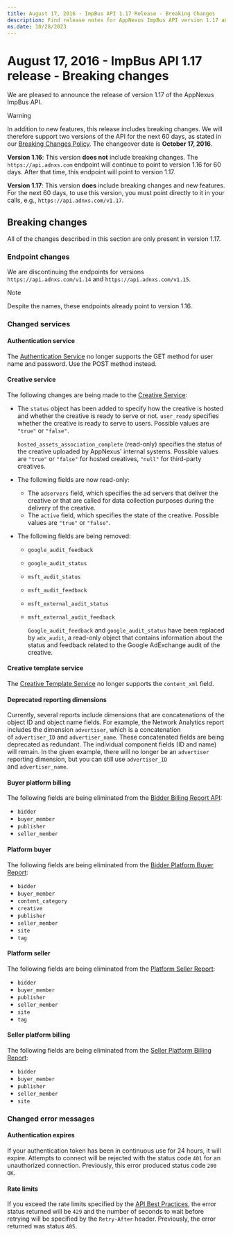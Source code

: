 ```yaml
---
title: August 17, 2016 - ImpBus API 1.17 Release - Breaking Changes
description: Find release notes for AppNexus ImpBus API version 1.17 and the breaking changes introduced in this version.
ms.date: 10/28/2023
---
```


# August 17, 2016 - ImpBus API 1.17 release - Breaking changes

We are pleased to announce the release of version 1.17 of the AppNexus ImpBus API.

> [!WARNING]
> In addition to new features, this release includes breaking changes. We will therefore support two versions of the API for the next 60 days, as stated in our [Breaking Changes Policy](breaking-changes.md). The changeover date is **October 17, 2016**.
>
> **Version 1.16**: This version **does not** include breaking changes. The `https://api.adnxs.com` endpoint will continue to point to
> version 1.16 for 60 days. After that time, this endpoint will point to
> version 1.17.
>
> **Version 1.17**: This version **does** include breaking changes and new features. For the next 60 days, to use this version, you must point directly to it in your calls, e.g., `https://api.adnxs.com/v1.17`.

## Breaking changes

All of the changes described in this section are only present in version 1.17.

### Endpoint changes

We are discontinuing the endpoints for versions `https://api.adnxs.com/v1.14` and `https://api.adnxs.com/v1.15`.

> [!NOTE]
> Despite the names, these endpoints already point to version 1.16.

### Changed services

#### Authentication service

The [Authentication Service](authentication-service.md) no longer supports the GET method for user name and password. Use the POST method instead.

#### Creative service

The following changes are being made to the [Creative Service](creative-service.md):

- The `status` object has been added to specify how the creative is hosted and whether the creative is ready to serve or not. `user_ready` specifies whether the creative is ready to serve to users. Possible values are `"true"` or `"false"`.

    `hosted_assets_association_complete` (read-only) specifies the status of the creative uploaded by AppNexus' internal systems. Possible values are `"true"` or `"false"` for hosted creatives, `"null"` for third-party creatives.
- The following fields are now read-only:
  - The `adservers` field, which specifies the ad servers that deliver the creative or that are called for data collection purposes during the delivery of the creative.
  - The `active` field, which specifies the state of the creative. Possible values are `"true"` or `"false"`.
- The following fields are being removed:
  - `google_audit_feedback`
  - `google_audit_status`
  - `msft_audit_status`
  - `msft_audit_feedback`
  - `msft_external_audit_status`
  - `msft_external_audit_feedback`

    `Google_audit_feedback` and `google_audit_status` have been replaced by `adx_audit`, a read-only object that contains information about the status and feedback related to the Google AdExchange audit of the creative.

#### Creative template service

The [Creative Template Service](creative-template-service.md) no longer supports the `content_xml` field.

#### Deprecated reporting dimensions

Currently, several reports include dimensions that are concatenations of the object ID and object name fields. For example, the Network Analytics report includes the dimension `advertiser`, which is a concatenation of `advertiser_ID` and `advertiser_name`. These concatenated fields are being deprecated as redundant. The individual component fields (ID and name) will remain. In the given example, there will no longer be an `advertiser` reporting dimension, but you can still use `advertiser_ID` and `advertiser_name`.

#### Buyer platform billing

The following fields are being eliminated from the [Bidder Billing Report API](bidder-billing-report-api.md):

- `bidder`
- `buyer_member`
- `publisher`
- `seller_member`

#### Platform buyer

The following fields are being eliminated from the [Bidder Platform Buyer Report](bidder-platform-buyer-report.md):

- `bidder`
- `buyer_member`
- `content_category`
- `creative`
- `publisher`
- `seller_member`
- `site`
- `tag`

#### Platform seller

The following fields are being eliminated from the [Platform Seller Report](platform-seller-report.md):

- `bidder`
- `buyer_member`
- `publisher`
- `seller_member`
- `site`
- `tag` 

#### Seller platform billing

The following fields are being eliminated from the [Seller Platform Billing Report](seller-platform-billing-report.md):

- `bidder`
- `buyer_member`
- `publisher`
- `seller_member`
- `site`

### Changed error messages

#### Authentication expires

If your authentication token has been in continuous use for 24 hours, it will expire. Attempts to connect will be rejected with the status code `401` for an unauthorized connection. Previously, this error produced status code `200 OK`.

#### Rate limits

If you exceed the rate limits specified by the [API Best Practices](api-best-practices.md), the error status returned will be `429` and the number of seconds to wait before retrying will be specified by the `Retry-After` header. Previously, the error returned was status `405`.
